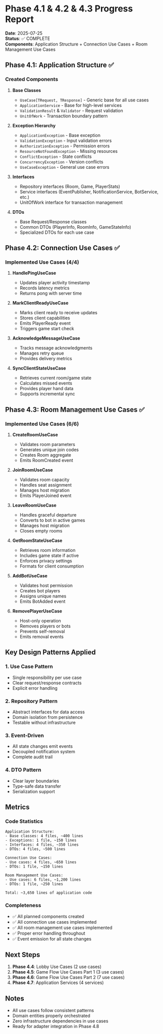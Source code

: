 # Phase 4.1 & 4.2 & 4.3 Progress Report

**Date**: 2025-07-25  
**Status**: ✅ COMPLETE  
**Components**: Application Structure + Connection Use Cases + Room Management Use Cases  

## Phase 4.1: Application Structure ✅

### Created Components
1. **Base Classes**
   - `UseCase[TRequest, TResponse]` - Generic base for all use cases
   - `ApplicationService` - Base for high-level services
   - `ValidationResult` & `Validator` - Request validation
   - `UnitOfWork` - Transaction boundary pattern

2. **Exception Hierarchy**
   - `ApplicationException` - Base exception
   - `ValidationException` - Input validation errors
   - `AuthorizationException` - Permission errors
   - `ResourceNotFoundException` - Missing resources
   - `ConflictException` - State conflicts
   - `ConcurrencyException` - Version conflicts
   - `UseCaseException` - General use case errors

3. **Interfaces**
   - Repository interfaces (Room, Game, PlayerStats)
   - Service interfaces (EventPublisher, NotificationService, BotService, etc.)
   - UnitOfWork interface for transaction management

4. **DTOs**
   - Base Request/Response classes
   - Common DTOs (PlayerInfo, RoomInfo, GameStateInfo)
   - Specialized DTOs for each use case

## Phase 4.2: Connection Use Cases ✅

### Implemented Use Cases (4/4)
1. **HandlePingUseCase**
   - Updates player activity timestamp
   - Records latency metrics
   - Returns pong with server time

2. **MarkClientReadyUseCase**
   - Marks client ready to receive updates
   - Stores client capabilities
   - Emits PlayerReady event
   - Triggers game start check

3. **AcknowledgeMessageUseCase**
   - Tracks message acknowledgments
   - Manages retry queue
   - Provides delivery metrics

4. **SyncClientStateUseCase**
   - Retrieves current room/game state
   - Calculates missed events
   - Provides player hand data
   - Supports incremental sync

## Phase 4.3: Room Management Use Cases ✅

### Implemented Use Cases (6/6)
1. **CreateRoomUseCase**
   - Validates room parameters
   - Generates unique join codes
   - Creates Room aggregate
   - Emits RoomCreated event

2. **JoinRoomUseCase**
   - Validates room capacity
   - Handles seat assignment
   - Manages host migration
   - Emits PlayerJoined event

3. **LeaveRoomUseCase**
   - Handles graceful departure
   - Converts to bot in active games
   - Manages host migration
   - Closes empty rooms

4. **GetRoomStateUseCase**
   - Retrieves room information
   - Includes game state if active
   - Enforces privacy settings
   - Formats for client consumption

5. **AddBotUseCase**
   - Validates host permission
   - Creates bot players
   - Assigns unique names
   - Emits BotAdded event

6. **RemovePlayerUseCase**
   - Host-only operation
   - Removes players or bots
   - Prevents self-removal
   - Emits removal events

## Key Design Patterns Applied

### 1. Use Case Pattern
- Single responsibility per use case
- Clear request/response contracts
- Explicit error handling

### 2. Repository Pattern
- Abstract interfaces for data access
- Domain isolation from persistence
- Testable without infrastructure

### 3. Event-Driven
- All state changes emit events
- Decoupled notification system
- Complete audit trail

### 4. DTO Pattern
- Clear layer boundaries
- Type-safe data transfer
- Serialization support

## Metrics

### Code Statistics
```
Application Structure:
- Base classes: 4 files, ~400 lines
- Exceptions: 1 file, ~150 lines
- Interfaces: 4 files, ~350 lines
- DTOs: 4 files, ~500 lines

Connection Use Cases:
- Use cases: 4 files, ~650 lines
- DTOs: 1 file, ~150 lines

Room Management Use Cases:
- Use cases: 6 files, ~1,200 lines
- DTOs: 1 file, ~250 lines

Total: ~3,650 lines of application code
```

### Completeness
- ✅ All planned components created
- ✅ All connection use cases implemented
- ✅ All room management use cases implemented
- ✅ Proper error handling throughout
- ✅ Event emission for all state changes

## Next Steps

1. **Phase 4.4**: Lobby Use Cases (2 use cases)
2. **Phase 4.5**: Game Flow Use Cases Part 1 (3 use cases)
3. **Phase 4.6**: Game Flow Use Cases Part 2 (7 use cases)
4. **Phase 4.7**: Application Services (4 services)

## Notes

- All use cases follow consistent patterns
- Domain entities properly orchestrated
- Zero infrastructure dependencies in use cases
- Ready for adapter integration in Phase 4.8